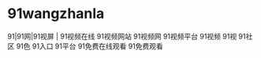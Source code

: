 # 91wangzhanla
 91|91网|91视屏 | 91视频在线 91视频网站 91视频网 91视频平台 91视频 91视 91社区  91色 91入口 91平台 91免费在线观看 91免费观看
